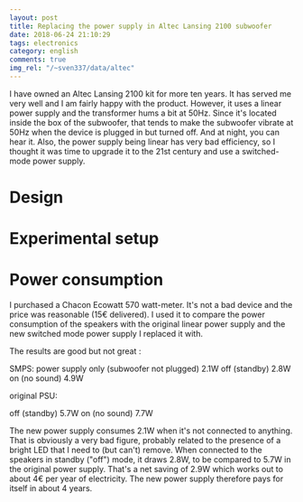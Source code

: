 ```yaml
---
layout: post
title: Replacing the power supply in Altec Lansing 2100 subwoofer
date: 2018-06-24 21:10:29
tags: electronics
category: english
comments: true
img_rel: "/~sven337/data/altec"
---
```


I have owned an Altec Lansing 2100 kit for more ten years. It has served me very well and I am fairly happy with the product. However, it uses a linear power supply and the transformer hums a bit at 50Hz. Since it's located inside the box of the subwoofer, that tends to make the subwoofer vibrate at 50Hz when the device is plugged in but turned off. And at night, you can hear it.
Also, the power supply being linear has very bad efficiency, so I thought it was time to upgrade it to the 21st century and use a switched-mode power supply.

# Design 

# Experimental setup

# Power consumption

I purchased a Chacon Ecowatt 570 watt-meter. It's not a bad device and the price was reasonable (15€ delivered). I used it to compare the power consumption of the speakers with the original linear power supply and the new switched mode power supply I replaced it with.

The results are good but not great :

SMPS:
power supply only (subwoofer not plugged) 2.1W
off (standby) 2.8W
on (no sound) 4.9W

original PSU:

off (standby) 5.7W
on (no sound) 7.7W

The new power supply consumes 2.1W when it's not connected to anything. That is obviously a very bad figure, probably related to the presence of a bright LED that I need to (but can't) remove. When connected to the speakers in standby ("off") mode, it draws 2.8W, to be compared to 5.7W in the original power supply. That's a net saving of 2.9W which works out to about 4€ per year of electricity. The new power supply therefore pays for itself in about 4 years.


